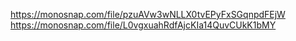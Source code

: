 https://monosnap.com/file/pzuAVw3wNLLX0tvEPyFxSGqnpdFEjW
https://monosnap.com/file/L0vgxuahRdfAjcKIa14QuvCUkK1bMY